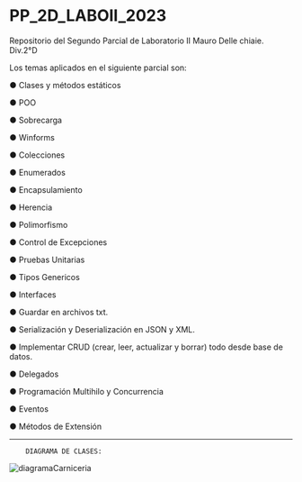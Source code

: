 # PP_2D_LABOII_2023
Repositorio del Segundo Parcial de Laboratorio II
Mauro Delle chiaie.  Div.2°D

Los temas aplicados en el siguiente parcial son:   

● Clases y métodos estáticos

● POO

● Sobrecarga

● Winforms

● Colecciones

● Enumerados

● Encapsulamiento

● Herencia

● Polimorfismo

● Control de Excepciones

● Pruebas Unitarias

● Tipos Genericos

● Interfaces

● Guardar en archivos txt.

● Serialización y Deserialización en JSON y XML.

● Implementar CRUD (crear, leer, actualizar y borrar) todo desde base de
datos.

● Delegados

● Programación Multihilo y Concurrencia

● Eventos

● Métodos de Extensión

-----------------------------------------------------------------------------------------------------------------

        DIAGRAMA DE CLASES:

![diagramaCarniceria](https://github.com/MauroDelle/SP_2D_LABOII_2023/assets/78158566/53a3ac45-5b05-40ab-8022-243da50cb108)
